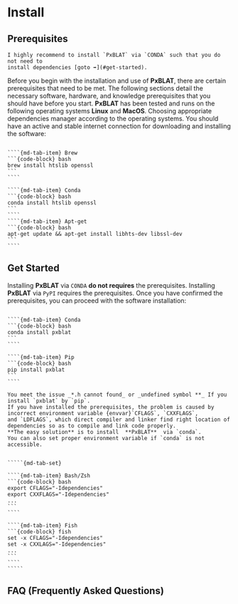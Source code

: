 # Install

## **Prerequisites**

```{tip}
I highly recommend to install `PxBLAT` via `CONDA` such that you do not need to
install dependencies [goto ➡️](#get-started).
```

Before you begin with the installation and use of **PxBLAT**, there are certain prerequisites that need to be met.
The following sections detail the necessary software, hardware, and knowledge prerequisites that you should have before you start.
**PxBLAT** has been tested and runs on the following operating systems **Linux** and **MacOS**.
Choosing appropriate dependencies manager according to the operating systems.
You should have an active and stable internet connection for downloading and installing the software:

`````{md-tab-set}

````{md-tab-item} Brew
```{code-block} bash
brew install htslib openssl
```
````

````{md-tab-item} Conda
```{code-block} bash
conda install htslib openssl
```
````
````{md-tab-item} Apt-get
```{code-block} bash
apt-get update && apt-get install libhts-dev libssl-dev
```
````

`````

## **Get Started**

Installing **PxBLAT** via `CONDA` **do not requires** the prerequisites.
Installing **PxBLAT** via `PyPI` requires the prerequisites.
Once you have confirmed the prerequisites, you can proceed with the software installation:

`````{md-tab-set}

````{md-tab-item} Conda
```{code-block} bash
conda install pxblat
```
````

````{md-tab-item} Pip
```{code-block} bash
pip install pxblat
```
````

`````

``````{warning}
You meet the issue _*.h cannot found_ or _undefined symbol **_ If you install `pxblat` by `pip`.
If you have installed the prerequisites, the problem is caused by incorrect environment variable {envvar}`CFLAGS`, `CXXFLAGS`,
and `LDFLAGS`, which direct compiler and linker find right location of
dependencies so as to compile and link code properly.
**The easy solution** is to install  **PxBLAT**  via `conda`.
You can also set proper environment variable if `conda` is not accessible.


`````{md-tab-set}

````{md-tab-item} Bash/Zsh
```{code-block} bash
export CFLAGS="-Idependencies"
export CXXFLAGS="-Idependencies"
...
```
````

````{md-tab-item} Fish
```{code-block} fish
set -x CFLAGS="-Idependencies"
set -x CXXLAGS="-Idependencies"
...
```
````
`````

``````

## **FAQ (Frequently Asked Questions)**
